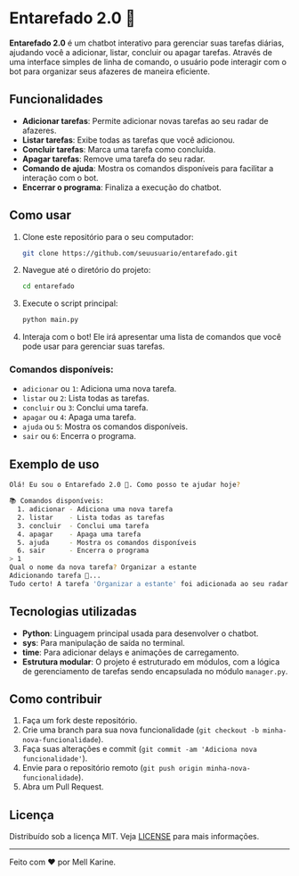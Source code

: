 # Entarefado 2.0 🤖

**Entarefado 2.0** é um chatbot interativo para gerenciar suas tarefas diárias, ajudando você a adicionar, listar, concluir ou apagar tarefas. Através de uma interface simples de linha de comando, o usuário pode interagir com o bot para organizar seus afazeres de maneira eficiente.

## Funcionalidades

- **Adicionar tarefas**: Permite adicionar novas tarefas ao seu radar de afazeres.
- **Listar tarefas**: Exibe todas as tarefas que você adicionou.
- **Concluir tarefas**: Marca uma tarefa como concluída.
- **Apagar tarefas**: Remove uma tarefa do seu radar.
- **Comando de ajuda**: Mostra os comandos disponíveis para facilitar a interação com o bot.
- **Encerrar o programa**: Finaliza a execução do chatbot.

## Como usar

1. Clone este repositório para o seu computador:
    ```bash
    git clone https://github.com/seuusuario/entarefado.git
    ```

2. Navegue até o diretório do projeto:
    ```bash
    cd entarefado
    ```

3. Execute o script principal:
    ```bash
    python main.py
    ```

4. Interaja com o bot! Ele irá apresentar uma lista de comandos que você pode usar para gerenciar suas tarefas.

### Comandos disponíveis:

- `adicionar` ou `1`: Adiciona uma nova tarefa.
- `listar` ou `2`: Lista todas as tarefas.
- `concluir` ou `3`: Conclui uma tarefa.
- `apagar` ou `4`: Apaga uma tarefa.
- `ajuda` ou `5`: Mostra os comandos disponíveis.
- `sair` ou `6`: Encerra o programa.

## Exemplo de uso

```bash
Olá! Eu sou o Entarefado 2.0 🤖. Como posso te ajudar hoje?

📚 Comandos disponíveis:
  1. adicionar - Adiciona uma nova tarefa
  2. listar    - Lista todas as tarefas
  3. concluir  - Conclui uma tarefa
  4. apagar    - Apaga uma tarefa
  5. ajuda     - Mostra os comandos disponíveis
  6. sair      - Encerra o programa
> 1
Qual o nome da nova tarefa? Organizar a estante
Adicionando tarefa 🤖...
Tudo certo! A tarefa 'Organizar a estante' foi adicionada ao seu radar de afazeres! 🚀
```

## Tecnologias utilizadas

- **Python**: Linguagem principal usada para desenvolver o chatbot.
- **sys**: Para manipulação de saída no terminal.
- **time**: Para adicionar delays e animações de carregamento.
- **Estrutura modular**: O projeto é estruturado em módulos, com a lógica de gerenciamento de tarefas sendo encapsulada no módulo `manager.py`.

## Como contribuir

1. Faça um fork deste repositório.
2. Crie uma branch para sua nova funcionalidade (`git checkout -b minha-nova-funcionalidade`).
3. Faça suas alterações e commit (`git commit -am 'Adiciona nova funcionalidade'`).
4. Envie para o repositório remoto (`git push origin minha-nova-funcionalidade`).
5. Abra um Pull Request.

## Licença

Distribuído sob a licença MIT. Veja [LICENSE](LICENSE) para mais informações.

---

Feito com ❤️ por Mell Karine.
